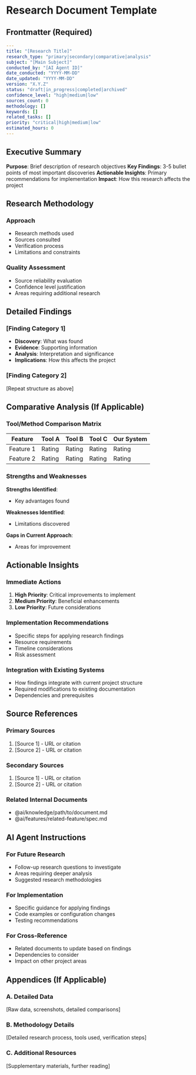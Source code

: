 # Research Document Template

## Frontmatter (Required)

```yaml
---
title: "[Research Title]"
research_type: "primary|secondary|comparative|analysis"
subject: "[Main Subject]"
conducted_by: "[AI Agent ID]"
date_conducted: "YYYY-MM-DD"
date_updated: "YYYY-MM-DD"
version: "X.Y.Z"
status: "draft|in_progress|completed|archived"
confidence_level: "high|medium|low"
sources_count: 0
methodology: []
keywords: []
related_tasks: []
priority: "critical|high|medium|low"
estimated_hours: 0
---
```

## Executive Summary

**Purpose**: Brief description of research objectives
**Key Findings**: 3-5 bullet points of most important discoveries
**Actionable Insights**: Primary recommendations for implementation
**Impact**: How this research affects the project

## Research Methodology

### Approach
- Research methods used
- Sources consulted
- Verification process
- Limitations and constraints

### Quality Assessment
- Source reliability evaluation
- Confidence level justification
- Areas requiring additional research

## Detailed Findings

### [Finding Category 1]
- **Discovery**: What was found
- **Evidence**: Supporting information
- **Analysis**: Interpretation and significance
- **Implications**: How this affects the project

### [Finding Category 2]
[Repeat structure as above]

## Comparative Analysis (If Applicable)

### Tool/Method Comparison Matrix
| Feature | Tool A | Tool B | Tool C | Our System |
|---------|--------|--------|--------|------------|
| Feature 1 | Rating | Rating | Rating | Rating |
| Feature 2 | Rating | Rating | Rating | Rating |

### Strengths and Weaknesses
**Strengths Identified**:
- Key advantages found

**Weaknesses Identified**:
- Limitations discovered

**Gaps in Current Approach**:
- Areas for improvement

## Actionable Insights

### Immediate Actions
1. **High Priority**: Critical improvements to implement
2. **Medium Priority**: Beneficial enhancements
3. **Low Priority**: Future considerations

### Implementation Recommendations
- Specific steps for applying research findings
- Resource requirements
- Timeline considerations
- Risk assessment

### Integration with Existing Systems
- How findings integrate with current project structure
- Required modifications to existing documentation
- Dependencies and prerequisites

## Source References

### Primary Sources
1. [Source 1] - URL or citation
2. [Source 2] - URL or citation

### Secondary Sources
1. [Source 1] - URL or citation
2. [Source 2] - URL or citation

### Related Internal Documents
- @ai/knowledge/path/to/document.md
- @ai/features/related-feature/spec.md

## AI Agent Instructions

### For Future Research
- Follow-up research questions to investigate
- Areas requiring deeper analysis
- Suggested research methodologies

### For Implementation
- Specific guidance for applying findings
- Code examples or configuration changes
- Testing recommendations

### For Cross-Reference
- Related documents to update based on findings
- Dependencies to consider
- Impact on other project areas

## Appendices (If Applicable)

### A. Detailed Data
[Raw data, screenshots, detailed comparisons]

### B. Methodology Details
[Detailed research process, tools used, verification steps]

### C. Additional Resources
[Supplementary materials, further reading]